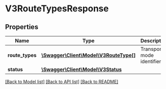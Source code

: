# V3RouteTypesResponse

## Properties
Name | Type | Description | Notes
------------ | ------------- | ------------- | -------------
**route_types** | [**\Swagger\Client\Model\V3RouteType[]**](V3RouteType.md) | Transport mode identifiers | [optional] 
**status** | [**\Swagger\Client\Model\V3Status**](V3Status.md) |  | [optional] 

[[Back to Model list]](../../README.md#documentation-for-models) [[Back to API list]](../../README.md#documentation-for-api-endpoints) [[Back to README]](../../README.md)

